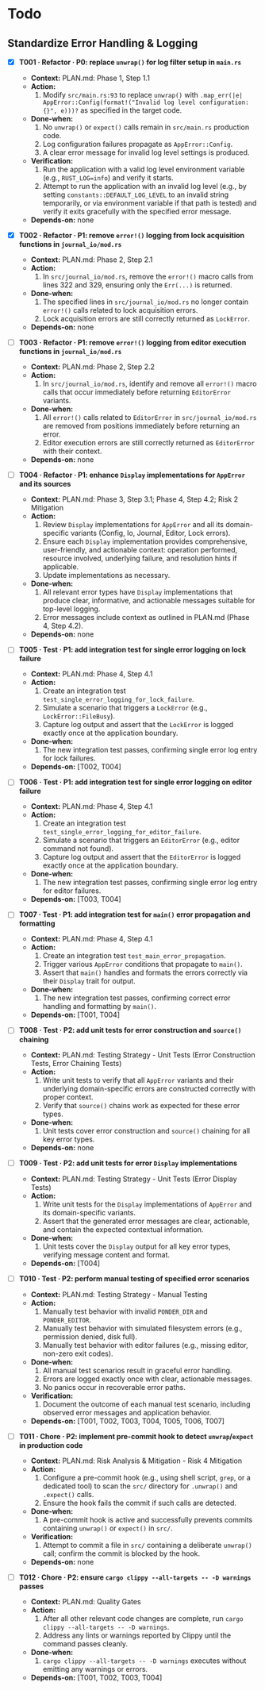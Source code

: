 # Todo

## Standardize Error Handling & Logging

- [x] **T001 · Refactor · P0: replace `unwrap()` for log filter setup in `main.rs`**
    - **Context:** PLAN.md: Phase 1, Step 1.1
    - **Action:**
        1. Modify `src/main.rs:93` to replace `unwrap()` with `.map_err(|e| AppError::Config(format!("Invalid log level configuration: {}", e)))?` as specified in the target code.
    - **Done‑when:**
        1. No `unwrap()` or `expect()` calls remain in `src/main.rs` production code.
        2. Log configuration failures propagate as `AppError::Config`.
        3. A clear error message for invalid log level settings is produced.
    - **Verification:**
        1. Run the application with a valid log level environment variable (e.g., `RUST_LOG=info`) and verify it starts.
        2. Attempt to run the application with an invalid log level (e.g., by setting `constants::DEFAULT_LOG_LEVEL` to an invalid string temporarily, or via environment variable if that path is tested) and verify it exits gracefully with the specified error message.
    - **Depends‑on:** none

- [x] **T002 · Refactor · P1: remove `error!()` logging from lock acquisition functions in `journal_io/mod.rs`**
    - **Context:** PLAN.md: Phase 2, Step 2.1
    - **Action:**
        1. In `src/journal_io/mod.rs`, remove the `error!()` macro calls from lines 322 and 329, ensuring only the `Err(...)` is returned.
    - **Done‑when:**
        1. The specified lines in `src/journal_io/mod.rs` no longer contain `error!()` calls related to lock acquisition errors.
        2. Lock acquisition errors are still correctly returned as `LockError`.
    - **Depends‑on:** none

- [ ] **T003 · Refactor · P1: remove `error!()` logging from editor execution functions in `journal_io/mod.rs`**
    - **Context:** PLAN.md: Phase 2, Step 2.2
    - **Action:**
        1. In `src/journal_io/mod.rs`, identify and remove all `error!()` macro calls that occur immediately before returning `EditorError` variants.
    - **Done‑when:**
        1. All `error!()` calls related to `EditorError` in `src/journal_io/mod.rs` are removed from positions immediately before returning an error.
        2. Editor execution errors are still correctly returned as `EditorError` with their context.
    - **Depends‑on:** none

- [ ] **T004 · Refactor · P1: enhance `Display` implementations for `AppError` and its sources**
    - **Context:** PLAN.md: Phase 3, Step 3.1; Phase 4, Step 4.2; Risk 2 Mitigation
    - **Action:**
        1. Review `Display` implementations for `AppError` and all its domain-specific variants (Config, Io, Journal, Editor, Lock errors).
        2. Ensure each `Display` implementation provides comprehensive, user-friendly, and actionable context: operation performed, resource involved, underlying failure, and resolution hints if applicable.
        3. Update implementations as necessary.
    - **Done‑when:**
        1. All relevant error types have `Display` implementations that produce clear, informative, and actionable messages suitable for top-level logging.
        2. Error messages include context as outlined in PLAN.md (Phase 4, Step 4.2).
    - **Depends‑on:** none

- [ ] **T005 · Test · P1: add integration test for single error logging on lock failure**
    - **Context:** PLAN.md: Phase 4, Step 4.1
    - **Action:**
        1. Create an integration test `test_single_error_logging_for_lock_failure`.
        2. Simulate a scenario that triggers a `LockError` (e.g., `LockError::FileBusy`).
        3. Capture log output and assert that the `LockError` is logged exactly once at the application boundary.
    - **Done‑when:**
        1. The new integration test passes, confirming single error log entry for lock failures.
    - **Depends‑on:** [T002, T004]

- [ ] **T006 · Test · P1: add integration test for single error logging on editor failure**
    - **Context:** PLAN.md: Phase 4, Step 4.1
    - **Action:**
        1. Create an integration test `test_single_error_logging_for_editor_failure`.
        2. Simulate a scenario that triggers an `EditorError` (e.g., editor command not found).
        3. Capture log output and assert that the `EditorError` is logged exactly once at the application boundary.
    - **Done‑when:**
        1. The new integration test passes, confirming single error log entry for editor failures.
    - **Depends‑on:** [T003, T004]

- [ ] **T007 · Test · P1: add integration test for `main()` error propagation and formatting**
    - **Context:** PLAN.md: Phase 4, Step 4.1
    - **Action:**
        1. Create an integration test `test_main_error_propagation`.
        2. Trigger various `AppError` conditions that propagate to `main()`.
        3. Assert that `main()` handles and formats the errors correctly via their `Display` trait for output.
    - **Done‑when:**
        1. The new integration test passes, confirming correct error handling and formatting by `main()`.
    - **Depends‑on:** [T001, T004]

- [ ] **T008 · Test · P2: add unit tests for error construction and `source()` chaining**
    - **Context:** PLAN.md: Testing Strategy - Unit Tests (Error Construction Tests, Error Chaining Tests)
    - **Action:**
        1. Write unit tests to verify that all `AppError` variants and their underlying domain-specific errors are constructed correctly with proper context.
        2. Verify that `source()` chains work as expected for these error types.
    - **Done‑when:**
        1. Unit tests cover error construction and `source()` chaining for all key error types.
    - **Depends‑on:** none

- [ ] **T009 · Test · P2: add unit tests for error `Display` implementations**
    - **Context:** PLAN.md: Testing Strategy - Unit Tests (Error Display Tests)
    - **Action:**
        1. Write unit tests for the `Display` implementations of `AppError` and its domain-specific variants.
        2. Assert that the generated error messages are clear, actionable, and contain the expected contextual information.
    - **Done‑when:**
        1. Unit tests cover the `Display` output for all key error types, verifying message content and format.
    - **Depends‑on:** [T004]

- [ ] **T010 · Test · P2: perform manual testing of specified error scenarios**
    - **Context:** PLAN.md: Testing Strategy - Manual Testing
    - **Action:**
        1. Manually test behavior with invalid `PONDER_DIR` and `PONDER_EDITOR`.
        2. Manually test behavior with simulated filesystem errors (e.g., permission denied, disk full).
        3. Manually test behavior with editor failures (e.g., missing editor, non-zero exit codes).
    - **Done‑when:**
        1. All manual test scenarios result in graceful error handling.
        2. Errors are logged exactly once with clear, actionable messages.
        3. No panics occur in recoverable error paths.
    - **Verification:**
        1. Document the outcome of each manual test scenario, including observed error messages and application behavior.
    - **Depends‑on:** [T001, T002, T003, T004, T005, T006, T007]

- [ ] **T011 · Chore · P2: implement pre-commit hook to detect `unwrap`/`expect` in production code**
    - **Context:** PLAN.md: Risk Analysis & Mitigation - Risk 4 Mitigation
    - **Action:**
        1. Configure a pre-commit hook (e.g., using shell script, `grep`, or a dedicated tool) to scan the `src/` directory for `.unwrap()` and `.expect()` calls.
        2. Ensure the hook fails the commit if such calls are detected.
    - **Done‑when:**
        1. A pre-commit hook is active and successfully prevents commits containing `unwrap()` or `expect()` in `src/`.
    - **Verification:**
        1. Attempt to commit a file in `src/` containing a deliberate `unwrap()` call; confirm the commit is blocked by the hook.
    - **Depends‑on:** none

- [ ] **T012 · Chore · P2: ensure `cargo clippy --all-targets -- -D warnings` passes**
    - **Context:** PLAN.md: Quality Gates
    - **Action:**
        1. After all other relevant code changes are complete, run `cargo clippy --all-targets -- -D warnings`.
        2. Address any lints or warnings reported by Clippy until the command passes cleanly.
    - **Done‑when:**
        1. `cargo clippy --all-targets -- -D warnings` executes without emitting any warnings or errors.
    - **Depends‑on:** [T001, T002, T003, T004]